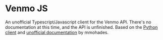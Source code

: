 # Venmo JS

An unofficial Typescript/Javascript client for the Venmo API. There's no documentation at this time, and the API is unfinished. Based on the [Python client](https://github.com/mmohades/venmo) and [unofficial documentation](https://github.com/mmohades/VenmoApiDocumentation) by mmohades.